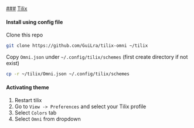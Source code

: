 [###](###) [Tilix](https://gnunn1.github.io/tilix-web/)  

#### Install using config file

Clone this repo
 
```sh
git clone https://github.com/GuiLra/tilix-omni ~/tilix
```

Copy `Omni.json` under `~/.config/tilix/schemes` (first create directory if not exist)

```sh
cp -r ~/tilix/Omni.json ~/.config/tilix/schemes 
```

#### Activating theme

1.  Restart tilix 
2.  Go to `View -> Preferences` and select your Tilix profile
3.  Select `Colors` tab
4.  Select `Omni` from dropdown
